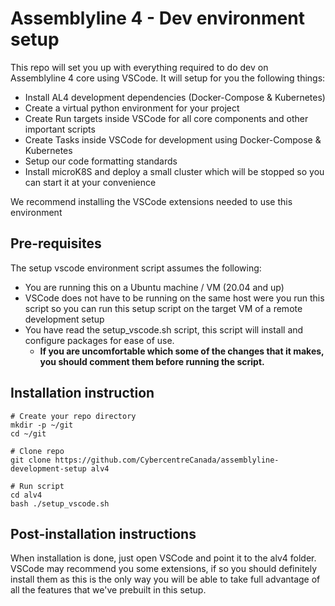 # Assemblyline 4 - Dev environment setup

This repo will set you up with everything required to do dev on Assemblyline 4 core using VSCode. It will setup for you the following things:

- Install AL4 development dependencies (Docker-Compose & Kubernetes)
- Create a virtual python environment for your project
- Create Run targets inside VSCode for all core components and other important scripts
- Create Tasks inside VSCode for development using Docker-Compose & Kubernetes
- Setup our code formatting standards
- Install microK8S and deploy a small cluster which will be stopped so you can start it at your convenience

We recommend installing the VSCode extensions needed to use this environment

## Pre-requisites

The setup vscode environment script assumes the following:

- You are running this on a Ubuntu machine / VM (20.04 and up)
- VSCode does not have to be running on the same host were you run this script so you can run this setup script on the target VM of a remote development setup
- You have read the setup_vscode.sh script, this script will install and configure packages for ease of use.
  - **If you are uncomfortable which some of the changes that it makes, you should comment them before running the script.**

## Installation instruction

    # Create your repo directory
    mkdir -p ~/git
    cd ~/git

    # Clone repo
    git clone https://github.com/CybercentreCanada/assemblyline-development-setup alv4

    # Run script
    cd alv4
    bash ./setup_vscode.sh

## Post-installation instructions

When installation is done, just open VSCode and point it to the alv4 folder. VSCode may recommend you some extensions, if so you should definitely install them as this is the only way you will be able to take full advantage of all the features that we've prebuilt in this setup.
